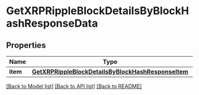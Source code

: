 # GetXRPRippleBlockDetailsByBlockHashResponseData


## Properties
Name | Type | Description | Notes
------------ | ------------- | ------------- | -------------
**item** | [**GetXRPRippleBlockDetailsByBlockHashResponseItem**](GetXRPRippleBlockDetailsByBlockHashResponseItem.md) |  | 

[[Back to Model list]](../README.md#documentation-for-models) [[Back to API list]](../README.md#documentation-for-api-endpoints) [[Back to README]](../README.md)


